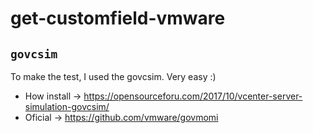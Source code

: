 # get-customfield-vmware

## `govcsim`
To make the test, I used the govcsim. Very easy :)
* How install -> https://opensourceforu.com/2017/10/vcenter-server-simulation-govcsim/
* Oficial -> https://github.com/vmware/govmomi
